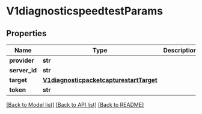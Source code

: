 # V1diagnosticspeedtestParams

## Properties
Name | Type | Description | Notes
------------ | ------------- | ------------- | -------------
**provider** | **str** |  | [optional] 
**server_id** | **str** |  | [optional] 
**target** | [**V1diagnosticpacketcapturestartTarget**](V1diagnosticpacketcapturestartTarget.md) |  | [optional] 
**token** | **str** |  | [optional] 

[[Back to Model list]](../README.md#documentation-for-models) [[Back to API list]](../README.md#documentation-for-api-endpoints) [[Back to README]](../README.md)

